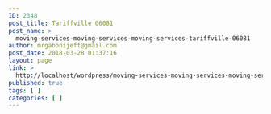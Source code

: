 ```yaml
---
ID: 2348
post_title: Tariffville 06081
post_name: >
  moving-services-moving-services-moving-services-tariffville-06081
author: mrgabonijeff@gmail.com
post_date: 2018-03-28 01:37:16
layout: page
link: >
  http://localhost/wordpress/moving-services-moving-services-moving-services-tariffville-06081/
published: true
tags: [ ]
categories: [ ]
---
```

